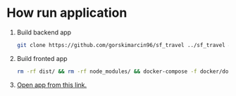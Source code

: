 # How run application

1. Build backend app
    ```sh
    git clone https://github.com/gorskimarcin96/sf_travel ../sf_travel && cd ../sf_travel/docker && cp .env.dist .env && docker-compose up -d && docker-compose exec backend ./bin/console doctrine:migration:migrate -n  
    ``` 
2. Build fronted app
    ```sh
   rm -rf dist/ && rm -rf node_modules/ && docker-compose -f docker/docker-compose.yml down -v && docker-compose -f docker/docker-compose.yml build --no-cache && docker-compose -f docker/docker-compose.yml up -d
    ```
3. [Open app from this link.](http://localhost:81/)
